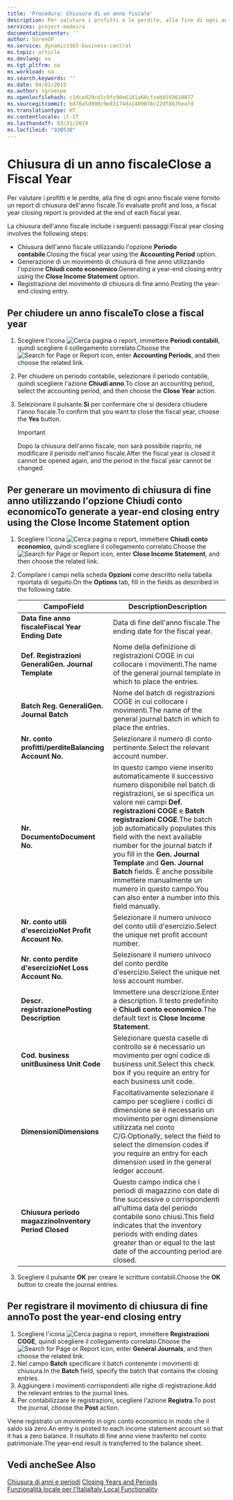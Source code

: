 ```yaml
---
title: 'Procedura: Chiusura di un anno fiscale'
description: Per valutare i profitti e le perdite, alla fine di ogni anno fiscale viene fornito un report di chiusura dell'anno fiscale.
services: project-madeira
documentationcenter: ''
author: SorenGP
ms.service: dynamics365-business-central
ms.topic: article
ms.devlang: na
ms.tgt_pltfrm: na
ms.workload: na
ms.search.keywords: ''
ms.date: 04/01/2019
ms.author: sgroespe
ms.openlocfilehash: c1dced29cd1c9fc90e6181a60cfcebb593610877
ms.sourcegitcommit: bd78a5d990c9e83174da1409076c22df8b35eafd
ms.translationtype: HT
ms.contentlocale: it-IT
ms.lasthandoff: 03/31/2019
ms.locfileid: "930530"
---
```

# <a name="close-a-fiscal-year"></a><span data-ttu-id="9a462-103">Chiusura di un anno fiscale</span><span class="sxs-lookup"><span data-stu-id="9a462-103">Close a Fiscal Year</span></span>
<span data-ttu-id="9a462-104">Per valutare i profitti e le perdite, alla fine di ogni anno fiscale viene fornito un report di chiusura dell'anno fiscale.</span><span class="sxs-lookup"><span data-stu-id="9a462-104">To evaluate profit and loss, a fiscal year closing report is provided at the end of each fiscal year.</span></span>  

<span data-ttu-id="9a462-105">La chiusura dell'anno fiscale include i seguenti passaggi:</span><span class="sxs-lookup"><span data-stu-id="9a462-105">Fiscal year closing involves the following steps:</span></span>  

- <span data-ttu-id="9a462-106">Chiusura dell'anno fiscale utilizzando l'opzione **Periodo contabile**.</span><span class="sxs-lookup"><span data-stu-id="9a462-106">Closing the fiscal year using the **Accounting Period** option.</span></span>  
- <span data-ttu-id="9a462-107">Generazione di un movimento di chiusura di fine anno utilizzando l'opzione **Chiudi conto economico**.</span><span class="sxs-lookup"><span data-stu-id="9a462-107">Generating a year-end closing entry using the **Close Income Statement** option.</span></span>  
- <span data-ttu-id="9a462-108">Registrazione del movimento di chiusura di fine anno.</span><span class="sxs-lookup"><span data-stu-id="9a462-108">Posting the year-end closing entry.</span></span>  

## <a name="to-close-a-fiscal-year"></a><span data-ttu-id="9a462-109">Per chiudere un anno fiscale</span><span class="sxs-lookup"><span data-stu-id="9a462-109">To close a fiscal year</span></span>  

1.  <span data-ttu-id="9a462-110">Scegliere l'icona ![Cerca pagina o report](../../media/ui-search/search_small.png "icona Cerca pagina o report"), immettere **Periodi contabili**, quindi scegliere il collegamento correlato.</span><span class="sxs-lookup"><span data-stu-id="9a462-110">Choose the ![Search for Page or Report](../../media/ui-search/search_small.png "Search for Page or Report icon") icon, enter **Accounting Periods**, and then choose the related link.</span></span>  
2.  <span data-ttu-id="9a462-111">Per chiudere un periodo contabile, selezionare il periodo contabile, quindi scegliere l'azione **Chiudi anno**.</span><span class="sxs-lookup"><span data-stu-id="9a462-111">To close an accounting period, select the accounting period, and then choose the **Close Year** action.</span></span>  
3.  <span data-ttu-id="9a462-112">Selezionare il pulsante **Sì** per confermare che si desidera chiudere l'anno fiscale.</span><span class="sxs-lookup"><span data-stu-id="9a462-112">To confirm that you want to close the fiscal year, choose the **Yes** button.</span></span>  

    > [!IMPORTANT]  
    >  <span data-ttu-id="9a462-113">Dopo la chiusura dell'anno fiscale, non sarà possibile riaprilo, né modificare il periodo nell'anno fiscale.</span><span class="sxs-lookup"><span data-stu-id="9a462-113">After the fiscal year is closed it cannot be opened again, and the period in the fiscal year cannot be changed.</span></span>  

## <a name="to-generate-a-year-end-closing-entry-using-the-close-income-statement-option"></a><span data-ttu-id="9a462-114">Per generare un movimento di chiusura di fine anno utilizzando l'opzione Chiudi conto economico</span><span class="sxs-lookup"><span data-stu-id="9a462-114">To generate a year-end closing entry using the Close Income Statement option</span></span>  

1.  <span data-ttu-id="9a462-115">Scegliere l'icona ![Cerca pagina o report](../../media/ui-search/search_small.png "icona Cerca pagina o report"), immettere **Chiudi conto economico**, quindi scegliere il collegamento correlato.</span><span class="sxs-lookup"><span data-stu-id="9a462-115">Choose the ![Search for Page or Report](../../media/ui-search/search_small.png "Search for Page or Report icon") icon, enter **Close Income Statement**, and then choose the related link.</span></span>  
2.  <span data-ttu-id="9a462-116">Compilare i campi nella scheda **Opzioni** come descritto nella tabella riportata di seguito.</span><span class="sxs-lookup"><span data-stu-id="9a462-116">On the **Options** tab, fill in the fields as described in the following table.</span></span>  

    |<span data-ttu-id="9a462-117">Campo</span><span class="sxs-lookup"><span data-stu-id="9a462-117">Field</span></span>|<span data-ttu-id="9a462-118">Description</span><span class="sxs-lookup"><span data-stu-id="9a462-118">Description</span></span>|  
    |---------------------------------|---------------------------------------|  
    |<span data-ttu-id="9a462-119">**Data fine anno fiscale**</span><span class="sxs-lookup"><span data-stu-id="9a462-119">**Fiscal Year Ending Date**</span></span>|<span data-ttu-id="9a462-120">Data di fine dell'anno fiscale.</span><span class="sxs-lookup"><span data-stu-id="9a462-120">The ending date for the fiscal year.</span></span>|  
    |<span data-ttu-id="9a462-121">**Def. Registrazioni Generali**</span><span class="sxs-lookup"><span data-stu-id="9a462-121">**Gen. Journal Template**</span></span>|<span data-ttu-id="9a462-122">Nome della definizione di registrazioni COGE in cui collocare i movimenti.</span><span class="sxs-lookup"><span data-stu-id="9a462-122">The name of the general journal template in which to place the entries.</span></span>|  
    |<span data-ttu-id="9a462-123">**Batch Reg. Generali**</span><span class="sxs-lookup"><span data-stu-id="9a462-123">**Gen. Journal Batch**</span></span>|<span data-ttu-id="9a462-124">Nome del batch di registrazioni COGE in cui collocare i movimenti.</span><span class="sxs-lookup"><span data-stu-id="9a462-124">The name of the general journal batch in which to place the entries.</span></span>|  
    |<span data-ttu-id="9a462-125">**Nr. conto profitti/perdite**</span><span class="sxs-lookup"><span data-stu-id="9a462-125">**Balancing Account No.**</span></span>|<span data-ttu-id="9a462-126">Selezionare il numero di conto pertinente.</span><span class="sxs-lookup"><span data-stu-id="9a462-126">Select the relevant account number.</span></span>|  
    |<span data-ttu-id="9a462-127">**Nr. Documento**</span><span class="sxs-lookup"><span data-stu-id="9a462-127">**Document No.**</span></span>|<span data-ttu-id="9a462-128">In questo campo viene inserito automaticamente il successivo numero disponibile nel batch di registrazioni, se si specifica un valore nei campi **Def. registrazioni COGE** e **Batch registrazioni COGE**.</span><span class="sxs-lookup"><span data-stu-id="9a462-128">The batch job automatically populates this field with the next available number for the journal batch if you fill in the **Gen. Journal Template** and **Gen. Journal Batch** fields.</span></span> <span data-ttu-id="9a462-129">È anche possibile immettere manualmente un numero in questo campo.</span><span class="sxs-lookup"><span data-stu-id="9a462-129">You can also enter a number into this field manually.</span></span>|  
    |<span data-ttu-id="9a462-130">**Nr. conto utili d'esercizio**</span><span class="sxs-lookup"><span data-stu-id="9a462-130">**Net Profit Account No.**</span></span>|<span data-ttu-id="9a462-131">Selezionare il numero univoco del conto utili d'esercizio.</span><span class="sxs-lookup"><span data-stu-id="9a462-131">Select the unique net profit account number.</span></span>|  
    |<span data-ttu-id="9a462-132">**Nr. conto perdite d'esercizio**</span><span class="sxs-lookup"><span data-stu-id="9a462-132">**Net Loss Account No.**</span></span>|<span data-ttu-id="9a462-133">Selezionare il numero univoco del conto perdite d'esercizio.</span><span class="sxs-lookup"><span data-stu-id="9a462-133">Select the unique net loss account number.</span></span>|  
    |<span data-ttu-id="9a462-134">**Descr. registrazione**</span><span class="sxs-lookup"><span data-stu-id="9a462-134">**Posting Description**</span></span>|<span data-ttu-id="9a462-135">Immettere una descrizione.</span><span class="sxs-lookup"><span data-stu-id="9a462-135">Enter a description.</span></span> <span data-ttu-id="9a462-136">Il testo predefinito è **Chiudi conto economico**.</span><span class="sxs-lookup"><span data-stu-id="9a462-136">The default text is **Close Income Statement**.</span></span>|  
    |<span data-ttu-id="9a462-137">**Cod. business unit**</span><span class="sxs-lookup"><span data-stu-id="9a462-137">**Business Unit Code**</span></span>|<span data-ttu-id="9a462-138">Selezionare questa caselle di controllo se è necessario un movimento per ogni codice di business unit.</span><span class="sxs-lookup"><span data-stu-id="9a462-138">Select this check box if you require an entry for each business unit code.</span></span>|  
    |<span data-ttu-id="9a462-139">**Dimensioni**</span><span class="sxs-lookup"><span data-stu-id="9a462-139">**Dimensions**</span></span>|<span data-ttu-id="9a462-140">Facoltativamente selezionare il campo per scegliere i codici di dimensione se è necessario un movimento per ogni dimensione utilizzata nel conto C/G.</span><span class="sxs-lookup"><span data-stu-id="9a462-140">Optionally, select the field to select the dimension codes if you require an entry for each dimension used in the general ledger account.</span></span>|  
    |<span data-ttu-id="9a462-141">**Chiusura periodo magazzino**</span><span class="sxs-lookup"><span data-stu-id="9a462-141">**Inventory Period Closed**</span></span>|<span data-ttu-id="9a462-142">Questo campo indica che i periodi di magazzino con date di fine successive o corrispondenti all'ultima data del periodo contabile sono chiusi.</span><span class="sxs-lookup"><span data-stu-id="9a462-142">This field indicates that the inventory periods with ending dates greater than or equal to the last date of the accounting period are closed.</span></span>|  

3.  <span data-ttu-id="9a462-143">Scegliere il pulsante **OK** per creare le scritture contabili.</span><span class="sxs-lookup"><span data-stu-id="9a462-143">Choose the **OK**  button to create the journal entries.</span></span>  

## <a name="to-post-the-year-end-closing-entry"></a><span data-ttu-id="9a462-144">Per registrare il movimento di chiusura di fine anno</span><span class="sxs-lookup"><span data-stu-id="9a462-144">To post the year-end closing entry</span></span>  

1.  <span data-ttu-id="9a462-145">Scegliere l'icona ![Cerca pagina o report](../../media/ui-search/search_small.png "Cerca pagina o report"), immettere **Registrazioni COGE**, quindi scegliere il collegamento correlato.</span><span class="sxs-lookup"><span data-stu-id="9a462-145">Choose the ![Search for Page or Report](../../media/ui-search/search_small.png "Search for Page or Report icon") icon, enter **General Journals**, and then choose the related link.</span></span>  
2.  <span data-ttu-id="9a462-146">Nel campo **Batch** specificare il batch contenente i movimenti di chiusura.</span><span class="sxs-lookup"><span data-stu-id="9a462-146">In the **Batch** field, specify the batch that contains the closing entries.</span></span>  
3.  <span data-ttu-id="9a462-147">Aggiungere i movimenti corrispondenti alle righe di registrazione.</span><span class="sxs-lookup"><span data-stu-id="9a462-147">Add the relevant entries to the journal lines.</span></span>  
4.  <span data-ttu-id="9a462-148">Per contabilizzare le registrazioni, scegliere l'azione **Registra**.</span><span class="sxs-lookup"><span data-stu-id="9a462-148">To post the journal, choose the **Post** action.</span></span>  

<span data-ttu-id="9a462-149">Viene registrato un movimento in ogni conto economico in modo che il saldo sia zero.</span><span class="sxs-lookup"><span data-stu-id="9a462-149">An entry is posted to each income statement account so that it has a zero balance.</span></span> <span data-ttu-id="9a462-150">Il risultato di fine anno viene trasferito nel conto patrimoniale.</span><span class="sxs-lookup"><span data-stu-id="9a462-150">The year-end result is transferred to the balance sheet.</span></span>  

## <a name="see-also"></a><span data-ttu-id="9a462-151">Vedi anche</span><span class="sxs-lookup"><span data-stu-id="9a462-151">See Also</span></span>  
 <span data-ttu-id="9a462-152">[Chiusura di anni e periodi](../../year-close-years-periods.md) </span><span class="sxs-lookup"><span data-stu-id="9a462-152">[Closing Years and Periods](../../year-close-years-periods.md) </span></span>  
 [<span data-ttu-id="9a462-153">Funzionalità locale per l'Italia</span><span class="sxs-lookup"><span data-stu-id="9a462-153">Italy Local Functionality</span></span>](italy-local-functionality.md)
